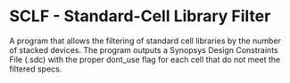 # SCLF - Standard-Cell Library Filter
A program that allows the filtering of standard cell libraries by the number of stacked devices.
The program outputs a Synopsys Design Constraints File (.sdc) with the proper dont_use flag for each cell that do not meet the filtered specs.
